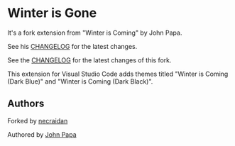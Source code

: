 # Winter is Gone

It's a fork extension from "Winter is Coming" by John Papa.

See his [CHANGELOG](https://github.com/johnpapa/vscode-winteriscoming/blob/master/CHANGELOG.md) for the latest changes.

See the [CHANGELOG](CHANGELOG.md) for the latest changes of this fork.

This extension for Visual Studio Code adds themes titled "Winter is Coming (Dark Blue)" and "Winter is Coming (Dark Black)".

## Authors

Forked by [necraidan](https://twitter.com/necraidan)

Authored by [John Papa](https://twitter.com/john_papa)
